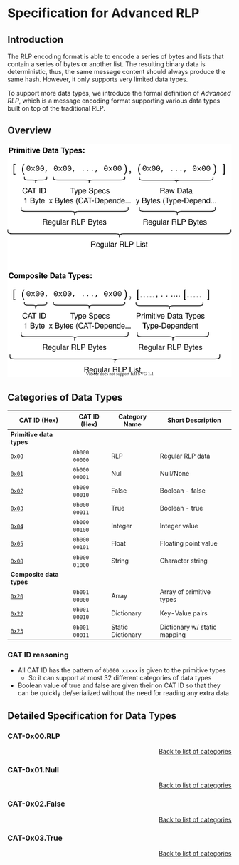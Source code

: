 # Specification for Advanced RLP

## Introduction

The RLP encoding format is able to encode a series of bytes and lists that
contain a series of bytes or another list.
The resulting binary data is deterministic, thus, the same message content
should always produce the same hash.
However, it only supports very limited data types.

To support more data types, we introduce the formal definition of
*Advanced RLP*,
which is a message encoding format supporting various data types built on top of
the traditional RLP.

## Overview

![Encoding Format Overview](./AdvRlpOverview.svg)

## Categories of Data Types

|   CAT ID (Hex)    | CAT ID (Hex)|  Category Name  |       Short Description       |
|-------------------|-------------|-----------------|-------------------------------|
| **Primitive data types**                                                          |
|[`0x00`](#cat-0x00)|`0b000 00000`|       RLP       | Regular RLP data              |
|[`0x01`](#cat-0x01)|`0b000 00001`|       Null      | Null/None                     |
|[`0x02`](#cat-0x02)|`0b000 00010`|      False      | Boolean - false               |
|[`0x03`](#cat-0x03)|`0b000 00011`|       True      | Boolean - true                |
|[`0x04`](#cat-0x04)|`0b000 00100`|     Integer     | Integer value                 |
|[`0x05`](#cat-0x05)|`0b000 00101`|      Float      | Floating point value          |
|[`0x08`](#cat-0x08)|`0b000 01000`|      String     | Character string              |
| **Composite data types**                                                          |
|[`0x20`](#cat-0x20)|`0b001 00000`|      Array      | Array of primitive types      |
|[`0x22`](#cat-0x22)|`0b001 00010`|    Dictionary   | Key-Value pairs               |
|[`0x23`](#cat-0x23)|`0b001 00011`|Static Dictionary| Dictionary w/ static mapping  |

### CAT ID reasoning

- All CAT ID has the pattern of `0b000 xxxxx` is given to the primitive types
  - So it can support at most 32 different categories of data types
- Boolean value of true and false are given their on CAT ID so that they can be
  quickly de/serialized without the need for reading any extra data

## Detailed Specification for Data Types

<a id="cat-0x00"></a>

### CAT-0x00.RLP

<div style="text-align: right"><a href="#categories-of-data-types">Back to list of categories</a></div>

<a id="cat-0x01"></a>

### CAT-0x01.Null

<div style="text-align: right"><a href="#categories-of-data-types">Back to list of categories</a></div>

<a id="cat-0x02"></a>

### CAT-0x02.False

<div style="text-align: right"><a href="#categories-of-data-types">Back to list of categories</a></div>

<a id="cat-0x03"></a>

### CAT-0x03.True

<div style="text-align: right"><a href="#categories-of-data-types">Back to list of categories</a></div>
